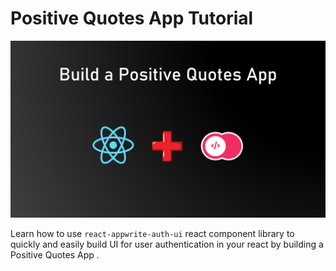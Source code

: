 # Positive Quotes App Tutorial

![Positive Quotes App](./hero.png)

Learn how to use `react-appwrite-auth-ui` react component library to quickly and easily build UI for user authentication in your react by building a Positive Quotes App . 